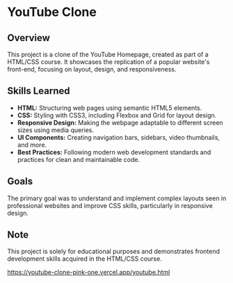 # YouTube Clone

## Overview
This project is a clone of the YouTube Homepage, created as part of a HTML/CSS course. It showcases the replication of a popular website's front-end, focusing on layout, design, and responsiveness.

## Skills Learned
- **HTML:** Structuring web pages using semantic HTML5 elements.
- **CSS:** Styling with CSS3, including Flexbox and Grid for layout design.
- **Responsive Design:** Making the webpage adaptable to different screen sizes using media queries.
- **UI Components:** Creating navigation bars, sidebars, video thumbnails, and more.
- **Best Practices:** Following modern web development standards and practices for clean and maintainable code.

## Goals
The primary goal was to understand and implement complex layouts seen in professional websites and improve CSS skills, particularly in responsive design.

## Note
This project is solely for educational purposes and demonstrates frontend development skills acquired in the HTML/CSS course.

https://youtube-clone-pink-one.vercel.app/youtube.html
